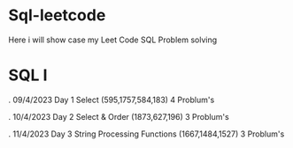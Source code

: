 # Sql-leetcode
Here i will show case my Leet Code SQL Problem solving 


<h1> SQL I</h1>

. 09/4/2023 Day 1 Select (595,1757,584,183) 4 Problum's


. 10/4/2023 Day 2 Select & Order (1873,627,196) 3 Problum's

. 11/4/2023 Day 3 String Processing Functions (1667,1484,1527) 3 Problum's
